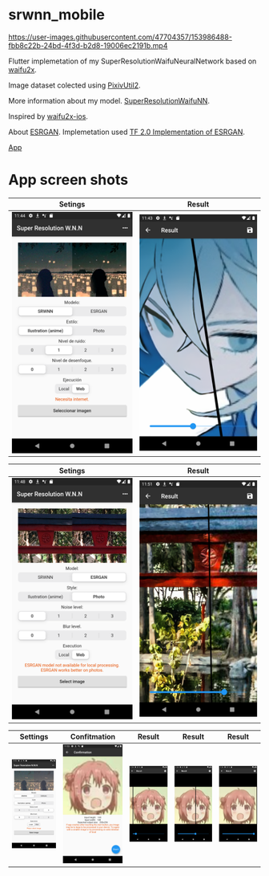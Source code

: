 # srwnn_mobile 

https://user-images.githubusercontent.com/47704357/153986488-fbb8c22b-24bd-4f3d-b2d8-19006ec2191b.mp4


 Flutter implemetation of my SuperResolutionWaifuNeuralNetwork based on [waifu2x](https://github.com/nagadomi/waifu2x).
 
 Image dataset colected using [PixivUtil2](https://github.com/Nandaka/PixivUtil2).
 
 More information about my model. [SuperResolutionWaifuNN](https://github.com/Exusai/SuperResolutionWaifuNN).
 
 Inspired by [waifu2x-ios](https://github.com/imxieyi/waifu2x-ios).
 
 About [ESRGAN](https://github.com/xinntao/ESRGAN). Implemetation used [TF 2.0 Implementation of ESRGAN](https://github.com/captain-pool/GSOC/tree/master/E2_ESRGAN).
 
 [App](https://play.google.com/store/apps/details?id=com.exus.srwnn_mobile)
 
# App screen shots
Setings             |  Result
:-------------------------:|:-------------------------:
![](https://github.com/Exusai/srwnn_mobile/blob/master/srwnnScrenShots/Screenshot_1599929095.png?raw=true)  |  ![](https://github.com/Exusai/srwnn_mobile/blob/master/srwnnScrenShots/Screenshot_1599929015.png?raw=true)

Setings             |  Result
:-------------------------:|:-------------------------:
![](https://github.com/Exusai/srwnn_mobile/blob/master/srwnnScrenShots/Screenshot_1599929327.png?raw=true)  |  ![](https://github.com/Exusai/srwnn_mobile/blob/master/srwnnScrenShots/Screenshot_1599929500.png?raw=true)
 
Settings             |  Confitmation   | Result  | Result | Result 
:-------------------------:|:-------------------------:|:-------------------------:|:-------------------------:|:-------------------------:
![](https://github.com/Exusai/srwnn_mobile/blob/master/srwnnScrenShots/Screenshot_1599929623.png?raw=true)  |  ![](https://github.com/Exusai/srwnn_mobile/blob/master/srwnnScrenShots/Screenshot_1599929639.png?raw=true)  |  ![](https://github.com/Exusai/srwnn_mobile/blob/master/srwnnScrenShots/Screenshot_1599929660.png?raw=true)  |  ![](https://github.com/Exusai/srwnn_mobile/blob/master/srwnnScrenShots/Screenshot_1599929666.png?raw=true)  |  ![](https://github.com/Exusai/srwnn_mobile/blob/master/srwnnScrenShots/Screenshot_1599929670.png?raw=true)

